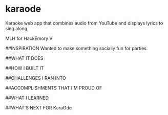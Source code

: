 # karaode
Karaoke web app that combines audio from YouTube and displays lyrics to sing along

MLH for HackEmory V


##INSPIRATION
Wanted to make something socially fun for parties.

##WHAT IT DOES

##HOW I BUILT IT

##CHALLENGES I RAN INTO

##ACCOMPLISHMENTS THAT I'M PROUD OF

##WHAT I LEARNED

##WHAT'S NEXT FOR KaraOde
